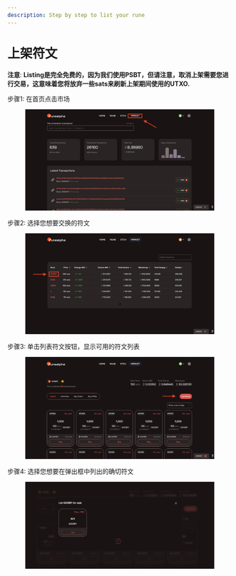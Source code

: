 ```yaml
---
description: Step by step to list your rune
---
```


# 上架符文

**注意**: **Listing是完全免费的，因为我们使用PSBT，但请注意，取消上架需要您进行交易，这意味着您将放弃一些sats来刷新上架期间使用的UTXO.**

步骤1: 在首页点击市场

<figure><img src="../../.gitbook/assets/image.png" alt=""><figcaption></figcaption></figure>


步骤2: 选择您想要交换的符文

<figure><img src="../../.gitbook/assets/image%20(1).png" alt=""><figcaption></figcaption></figure>

步骤3: 单击列表符文按钮，显示可用的符文列表

<figure><img src="../../.gitbook/assets/image%20(2).png" alt=""><figcaption></figcaption></figure>

步骤4: 选择您想要在弹出框中列出的确切符文

<figure><img src="../../.gitbook/assets/image%20(3).png" alt=""><figcaption></figcaption></figure>
